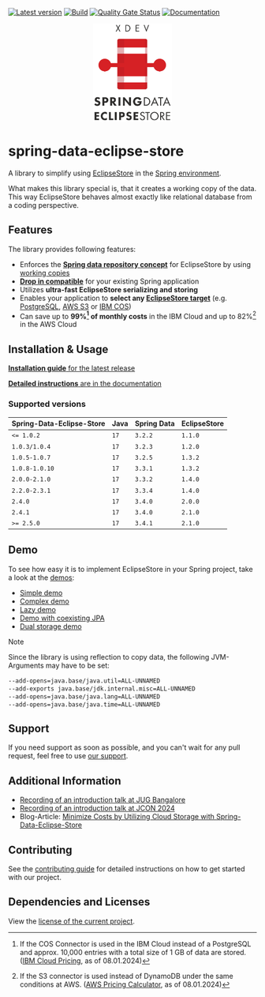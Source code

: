 [![Latest version](https://img.shields.io/maven-central/v/software.xdev/spring-data-eclipse-store?logo=apache%20maven)](https://mvnrepository.com/artifact/software.xdev/spring-data-eclipse-store)
[![Build](https://img.shields.io/github/actions/workflow/status/xdev-software/spring-data-eclipse-store/check-build.yml?branch=develop)](https://github.com/xdev-software/spring-data-eclipse-store/actions/workflows/check-build.yml?query=branch%3Adevelop)
[![Quality Gate Status](https://sonarcloud.io/api/project_badges/measure?project=xdev-software_spring-data-eclipse-store&metric=alert_status)](https://sonarcloud.io/dashboard?id=xdev-software_spring-data-eclipse-store)
[![Documentation](https://img.shields.io/maven-central/v/software.xdev/spring-data-eclipse-store?label=docs)](https://spring-eclipsestore.xdev.software/)

<div align="center">
    <img src="assets/Logo.png" height="200" alt="XDEV Spring-Data Eclipse-Store Logo">
</div>

# spring-data-eclipse-store

A library to simplify using [EclipseStore](https://eclipsestore.io/) in the [Spring environment](https://spring.io/projects/spring-data/).

What makes this library special is, that it creates a working copy of the data.
This way EclipseStore behaves almost exactly like relational database from a coding perspective.

## Features

The library provides following features:

* Enforces the
  **[Spring data repository concept](https://docs.spring.io/spring-data/jpa/reference/repositories/core-concepts.html)**
  for EclipseStore by
  using [working copies](https://xdev-software.github.io/spring-data-eclipse-store/working-copies.html)
* **[Drop in compatible](https://xdev-software.github.io/spring-data-eclipse-store/installation.html#drop-in-compatible)** for your existing Spring application
* Utilizes **ultra-fast EclipseStore serializing and storing**
* Enables your application to **select
  any [EclipseStore target](https://docs.eclipsestore.io/manual/storage/storage-targets/index.html)** (e.g.
  [PostgreSQL](https://docs.eclipsestore.io/manual/storage/storage-targets/sql-databases/postgresql.html),
  [AWS S3](https://docs.eclipsestore.io/manual/storage/storage-targets/blob-stores/aws-s3.html) or
  [IBM COS](https://github.com/xdev-software/eclipse-store-afs-ibm-cos))
* Can save up to **99%[^1] of monthly costs** in the IBM Cloud and up to 82%[^2] in the AWS Cloud

[^1]:If the COS Connector is used in the IBM Cloud instead of a PostgreSQL and approx. 10,000 entries with a total size
of 1
GB of data are stored. ([IBM Cloud Pricing](https://cloud.ibm.com/estimator/estimates), as of 08.01.2024)

[^2]: If the S3 connector is used instead of DynamoDB under the same conditions at
AWS. ([AWS Pricing Calculator](https://calculator.aws/#/estimate?id=ab85cddf77f0d1aa0457111ed82785dfb836b1d8), as of
08.01.2024)

## Installation & Usage

[**Installation
guide** for the latest release](https://github.com/xdev-software/spring-data-eclipse-store/releases/latest#Installation)

[**Detailed
instructions** are in the documentation](https://xdev-software.github.io/spring-data-eclipse-store/installation.html)

### Supported versions

| Spring-Data-Eclipse-Store | Java   | Spring Data | EclipseStore |
|---------------------------|--------|-------------|--------------|
| ``<= 1.0.2``              | ``17`` | ``3.2.2``   | ``1.1.0``    |
| ``1.0.3/1.0.4``           | ``17`` | ``3.2.3``   | ``1.2.0``    |
| ``1.0.5-1.0.7``           | ``17`` | ``3.2.5``   | ``1.3.2``    |
| ``1.0.8-1.0.10``          | ``17`` | ``3.3.1``   | ``1.3.2``    |
| ``2.0.0-2.1.0``           | ``17`` | ``3.3.2``   | ``1.4.0``    |
| ``2.2.0-2.3.1``           | ``17`` | ``3.3.4``   | ``1.4.0``    |
| ``2.4.0``                 | ``17`` | ``3.4.0``   | ``2.0.0``    |
| ``2.4.1``                 | ``17`` | ``3.4.0``   | ``2.1.0``    |
| ``>= 2.5.0``              | ``17`` | ``3.4.1``   | ``2.1.0``    |

## Demo

To see how easy it is to implement EclipseStore in your Spring project, take a look at
the [demos](./spring-data-eclipse-store-demo):

* [Simple demo](https://github.com/xdev-software/spring-data-eclipse-store/tree/develop/spring-data-eclipse-store-demo/src/main/java/software/xdev/spring/data/eclipse/store/demo/simple)
* [Complex demo](https://github.com/xdev-software/spring-data-eclipse-store/tree/develop/spring-data-eclipse-store-demo/src/main/java/software/xdev/spring/data/eclipse/store/demo/complex)
* [Lazy demo](https://github.com/xdev-software/spring-data-eclipse-store/tree/develop/spring-data-eclipse-store-demo/src/main/java/software/xdev/spring/data/eclipse/store/demo/lazy)
* [Demo with coexisting JPA](https://github.com/xdev-software/spring-data-eclipse-store/tree/develop/spring-data-eclipse-store-jpa/src/main/java/software/xdev/spring/data/eclipse/store/jpa)
* [Dual storage demo](https://github.com/xdev-software/spring-data-eclipse-store/tree/develop/spring-data-eclipse-store-demo/src/main/java/software/xdev/spring/data/eclipse/store/demo/dual/storage)

> [!NOTE]  
> Since the library is using reflection to copy data, the following JVM-Arguments may have to be set:
> ```
> --add-opens=java.base/java.util=ALL-UNNAMED
> --add-exports java.base/jdk.internal.misc=ALL-UNNAMED
> --add-opens=java.base/java.lang=ALL-UNNAMED
> --add-opens=java.base/java.time=ALL-UNNAMED 
> ```

## Support

If you need support as soon as possible, and you can't wait for any pull request, feel free to
use [our support](https://xdev.software/en/services/support).

## Additional Information

* [Recording of an introduction talk at JUG Bangalore](https://www.youtube.com/watch?v=OlGZ2Hr0FdA)
* [Recording of an introduction talk at JCON 2024](https://youtu.be/-WBbKUGeYBw?si=utZRlY9b2twQLxW8)
* Blog-Article: [Minimize Costs by Utilizing Cloud Storage with Spring-Data-Eclipse-Store](https://foojay.io/today/minimize-costs-by-utilizing-cloud-storage-with-spring-data-eclipse-store/)

## Contributing
See the [contributing guide](./CONTRIBUTING.md) for detailed instructions on how to get started with our project.

## Dependencies and Licenses

View the [license of the current project](LICENSE).
